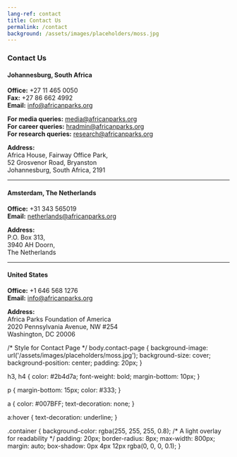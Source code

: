 ```yaml
---
lang-ref: contact
title: Contact Us
permalink: /contact
background: /assets/images/placeholders/moss.jpg
---
```


### Contact Us

#### Johannesburg, South Africa
**Office:** +27 11 465 0050  
**Fax:** +27 86 662 4992  
**Email:** [info@africanparks.org](mailto:info@africanparks.org)

**For media queries:** [media@africanparks.org](mailto:media@africanparks.org)  
**For career queries:** [hradmin@africanparks.org](mailto:hradmin@africanparks.org)  
**For research queries:** [research@africanparks.org](mailto:research@africanparks.org)

**Address:**  
Africa House, Fairway Office Park,  
52 Grosvenor Road, Bryanston  
Johannesburg, South Africa, 2191

---

#### Amsterdam, The Netherlands
**Office:** +31 343 565019  
**Email:** [netherlands@africanparks.org](mailto:netherlands@africanparks.org)

**Address:**  
P.O. Box 313,  
3940 AH Doorn,  
The Netherlands

---

#### United States
**Office:** +1 646 568 1276  
**Email:** [info@africanparks.org](mailto:info@africanparks.org)

**Address:**  
Africa Parks Foundation of America  
2020 Pennsylvania Avenue, NW #254  
Washington, DC 20006

/* Style for Contact Page */
body.contact-page {
    background-image: url('/assets/images/placeholders/moss.jpg');
    background-size: cover;
    background-position: center;
    padding: 20px;
}

h3, h4 {
    color: #2b4d7a;
    font-weight: bold;
    margin-bottom: 10px;
}

p {
    margin-bottom: 15px;
    color: #333;
}

a {
    color: #007BFF;
    text-decoration: none;
}

a:hover {
    text-decoration: underline;
}

.container {
    background-color: rgba(255, 255, 255, 0.8); /* A light overlay for readability */
    padding: 20px;
    border-radius: 8px;
    max-width: 800px;
    margin: auto;
    box-shadow: 0px 4px 12px rgba(0, 0, 0, 0.1);
}

